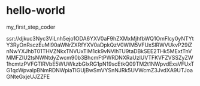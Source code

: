 # hello-world
my_first_step_coder

ssr://djkuc3Nyc3ViLnh5ejo1ODA6YXV0aF9hZXMxMjhfbWQ1OmFlcy0yNTYtY3RyOnRsczEuMl90aWNrZXRfYXV0aDpkQzV0WlM5VFUxSlRWVUkvP29iZnNwYXJhbT01THVZNkxTNVUxTlM1ck9vNVlhTU9taDBkSEE2THk5MExtTnVMMFZIU2tsNWNtdyZwcm90b3BhcmFtPWRDNXRaUzlUVTFKVFZVSSZyZW1hcmtzPVFGTlRVbE5WUWkzbGlxRG1pN19scEtkQ09TM2t1NWpvdExsVFUxTG1qcWpvalpBNmRDNWpiaTlGUjBwSmVYSnNJRk5UVWcmZ3JvdXA9UTJoaGNteGxjeUJZZFE

